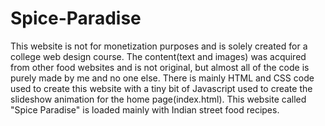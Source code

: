 # Spice-Paradise

This website is not for monetization purposes and is solely created for a college web design course. The content(text and images) was acquired from other food websites and is not 
original, but almost all of the code is purely made by me and no one else. There is mainly HTML and CSS code used to create this website with a tiny bit of Javascript used to 
create the slideshow animation for the home page(index.html). This website called "Spice Paradise" is loaded mainly with Indian street food recipes.
